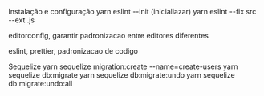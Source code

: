 Instalação e configuração
  yarn eslint --init (inicialiazar)
  yarn eslint --fix src --ext .js

  editorconfig, garantir padronizacao entre editores diferentes

  eslint, prettier, padronizacao de codigo

Sequelize
  yarn sequelize migration:create --name=create-users
  yarn sequelize db:migrate
    yarn sequelize db:migrate:undo
    yarn sequelize db:migrate:undo:all

